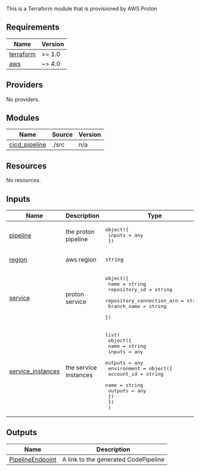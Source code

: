 This is a Terraform module that is provisioned by AWS Proton

<!-- BEGINNING OF PRE-COMMIT-TERRAFORM DOCS HOOK -->
## Requirements

| Name | Version |
|------|---------|
| <a name="requirement_terraform"></a> [terraform](#requirement\_terraform) | >= 1.0 |
| <a name="requirement_aws"></a> [aws](#requirement\_aws) | ~> 4.0 |

## Providers

No providers.

## Modules

| Name | Source | Version |
|------|--------|---------|
| <a name="module_cicd_pipeline"></a> [cicd\_pipeline](#module\_cicd\_pipeline) | ./src | n/a |

## Resources

No resources.

## Inputs

| Name | Description | Type | Default | Required |
|------|-------------|------|---------|:--------:|
| <a name="input_pipeline"></a> [pipeline](#input\_pipeline) | the proton pipeline | <pre>object({<br>    inputs = any<br>  })</pre> | n/a | yes |
| <a name="input_region"></a> [region](#input\_region) | aws region | `string` | `"ap-southeast-1"` | no |
| <a name="input_service"></a> [service](#input\_service) | proton service | <pre>object({<br>    name                      = string<br>    repository_id             = string<br>    repository_connection_arn = string<br>    branch_name               = string<br>  })</pre> | n/a | yes |
| <a name="input_service_instances"></a> [service\_instances](#input\_service\_instances) | the service instances | <pre>list(<br>    object({<br>      name    = string<br>      inputs  = any<br>      outputs = any<br>      environment = object({<br>        account_id = string<br>        name       = string<br>        outputs    = any<br>      })<br>    })<br>  )</pre> | n/a | yes |

## Outputs

| Name | Description |
|------|-------------|
| <a name="output_PipelineEndpoint"></a> [PipelineEndpoint](#output\_PipelineEndpoint) | A link to the generated CodePipeline |
<!-- END OF PRE-COMMIT-TERRAFORM DOCS HOOK -->
